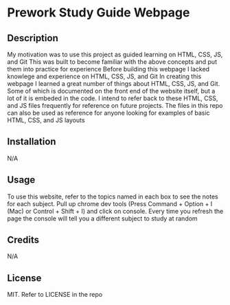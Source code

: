 # Prework Study Guide Webpage

## Description

My motivation was to use this project as guided learning on HTML, CSS, JS, and Git
This was built to become familiar with the above concepts and put them into practice for experience
Before building this webpage I lacked knowlege and experience on HTML, CSS, JS, and Git
In creating this webpage I learned a great number of things about HTML, CSS, JS, and Git. Some of which is documented on the front end of the website itself, but a lot of it is embeded in the code. I intend to refer back to these HTML, CSS, and JS files frequently for reference on future projects. The files in this repo can also be used as reference for anyone looking for examples of basic HTML, CSS, and JS layouts

## Installation

N/A

## Usage

To use this website, refer to the topics named in each box to see the notes for each subject. Pull up chrome dev tools (Press Command + Option + I (Mac) or Control + Shift + I) and click on console. Every time you refresh the page the console will tell you a different subject to study at random

## Credits

N/A

## License

MIT. Refer to LICENSE in the repo
